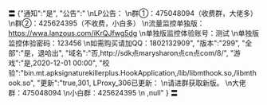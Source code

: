 〓
{"通知":"是",
"公告":"
\nLP公告：
\n群①：475048094（收费群，大佬多） 
\n群②：425624395（不收费，小白多）
\n流量监控单独版：https://wwa.lanzous.com/iKrQJfwg5dg
\n单独版监控体验账号：测试
\n单独版监控体验密码：123456
\n如需购买请加QQ：1802132909",
"版本":"299",
"全部":"是，退哈出",
"域名":"否,http://sdk点marysharon点cn点com/8/",
"游戏":"是,2020-12-01 00:00",
"校验":"bin.mt.apksignaturekillerplus.HookApplication,/lib/libmthook.so,/libmthook.so",
"更新":"true,301,
LProxy_306已更新：
\n请进群获取新版。
\n大佬群：475048094
\n小白群：425624395
\n
,null"
}
〓
